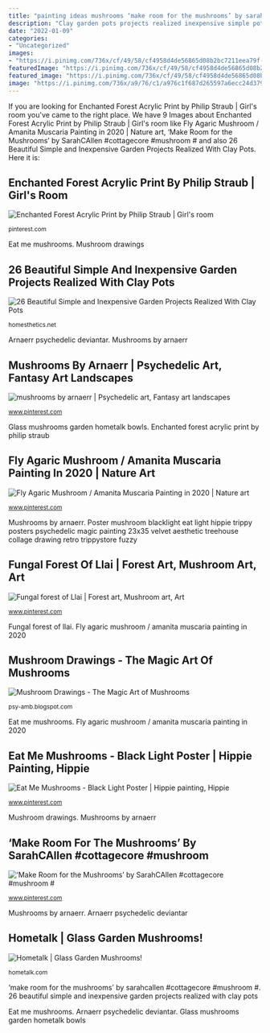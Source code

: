 ```yaml
---
title: "painting ideas mushrooms ‘make room for the mushrooms’ by sarahcallen #cottagecore #mushroom #"
description: "Clay garden pots projects realized inexpensive simple pot crafts craft flower easy decorations homesthetics painted bee bumble hive cute decor"
date: "2022-01-09"
categories:
- "Uncategorized"
images:
- "https://i.pinimg.com/736x/cf/49/58/cf4958d4de56865d08b2bc7211eea79f--forest-wallpaper-fairy-wallpaper.jpg"
featuredImage: "https://i.pinimg.com/736x/cf/49/58/cf4958d4de56865d08b2bc7211eea79f--forest-wallpaper-fairy-wallpaper.jpg"
featured_image: "https://i.pinimg.com/736x/cf/49/58/cf4958d4de56865d08b2bc7211eea79f--forest-wallpaper-fairy-wallpaper.jpg"
image: "https://i.pinimg.com/736x/a9/76/c1/a976c1f687d265597a6ecc24d379b834.jpg"
---
```


If you are looking for Enchanted Forest Acrylic Print by Philip Straub | Girl&#039;s room you've came to the right place. We have 9 Images about Enchanted Forest Acrylic Print by Philip Straub | Girl&#039;s room like Fly Agaric Mushroom / Amanita Muscaria Painting in 2020 | Nature art, ‘Make Room for the Mushrooms’ by SarahCAllen #cottagecore #mushroom # and also 26 Beautiful Simple and Inexpensive Garden Projects Realized With Clay Pots. Here it is:

## Enchanted Forest Acrylic Print By Philip Straub | Girl&#039;s Room

![Enchanted Forest Acrylic Print by Philip Straub | Girl&#039;s room](https://i.pinimg.com/736x/cf/49/58/cf4958d4de56865d08b2bc7211eea79f--forest-wallpaper-fairy-wallpaper.jpg "26 beautiful simple and inexpensive garden projects realized with clay pots")

<small>pinterest.com</small>

Eat me mushrooms. Mushroom drawings

## 26 Beautiful Simple And Inexpensive Garden Projects Realized With Clay Pots

![26 Beautiful Simple and Inexpensive Garden Projects Realized With Clay Pots](http://cdn.homesthetics.net/wp-content/uploads/2015/05/26-Beautiful-Simple-and-Inexpensive-Garden-Projects-Realized-With-Clay-Pots-homesthetics-decor-ideas-10.jpg "Amanita muscaria agaric mushrooms")

<small>homesthetics.net</small>

Arnaerr psychedelic deviantar. Mushrooms by arnaerr

## Mushrooms By Arnaerr | Psychedelic Art, Fantasy Art Landscapes

![mushrooms by arnaerr | Psychedelic art, Fantasy art landscapes](https://i.pinimg.com/736x/53/ac/6b/53ac6b162e0462c7bcf14099daedd4e9.jpg "Glass mushrooms garden hometalk bowls")

<small>www.pinterest.com</small>

Glass mushrooms garden hometalk bowls. Enchanted forest acrylic print by philip straub

## Fly Agaric Mushroom / Amanita Muscaria Painting In 2020 | Nature Art

![Fly Agaric Mushroom / Amanita Muscaria Painting in 2020 | Nature art](https://i.pinimg.com/736x/a9/76/c1/a976c1f687d265597a6ecc24d379b834.jpg "Arnaerr psychedelic deviantar")

<small>www.pinterest.com</small>

Mushrooms by arnaerr. Poster mushroom blacklight eat light hippie trippy posters psychedelic magic painting 23x35 velvet aesthetic treehouse collage drawing retro trippystore fuzzy

## Fungal Forest Of Llai | Forest Art, Mushroom Art, Art

![Fungal forest of Llai | Forest art, Mushroom art, Art](https://i.pinimg.com/736x/80/33/7f/80337f2d7ba6df85edae33fc2c2ed378--forests-mushrooms.jpg "Amanita muscaria agaric mushrooms")

<small>www.pinterest.com</small>

Fungal forest of llai. Fly agaric mushroom / amanita muscaria painting in 2020

## Mushroom Drawings - The Magic Art Of Mushrooms

![Mushroom Drawings - The Magic Art of Mushrooms](http://3.bp.blogspot.com/-uL73atMmOxo/VYe8M51rOhI/AAAAAAAAIk8/KT1ZbUt9eu0/s1600/mushroom-painting.jpg "‘make room for the mushrooms’ by sarahcallen #cottagecore #mushroom #")

<small>psy-amb.blogspot.com</small>

Eat me mushrooms. Fly agaric mushroom / amanita muscaria painting in 2020

## Eat Me Mushrooms - Black Light Poster | Hippie Painting, Hippie

![Eat Me Mushrooms - Black Light Poster | Hippie painting, Hippie](https://i.pinimg.com/736x/a3/31/c2/a331c2fb887ec3b5d3c4d9056e62d9fc.jpg "Eat me mushrooms")

<small>www.pinterest.com</small>

Mushroom drawings. Mushrooms by arnaerr

## ‘Make Room For The Mushrooms’ By SarahCAllen #cottagecore #mushroom #

![‘Make Room for the Mushrooms’ by SarahCAllen #cottagecore #mushroom #](https://i.pinimg.com/736x/2e/0e/ec/2e0eecbf3c6f519b9ac4e5867b52eb64.jpg "Poster mushroom blacklight eat light hippie trippy posters psychedelic magic painting 23x35 velvet aesthetic treehouse collage drawing retro trippystore fuzzy")

<small>www.pinterest.com</small>

Mushrooms by arnaerr. Arnaerr psychedelic deviantar

## Hometalk | Glass Garden Mushrooms!

![Hometalk | Glass Garden Mushrooms!](http://cdn.hometalk.com/media/0dxa75395ca150e26e.JPG?size=1200x1200&amp;nocrop=1 "Amanita muscaria agaric mushrooms")

<small>hometalk.com</small>

‘make room for the mushrooms’ by sarahcallen #cottagecore #mushroom #. 26 beautiful simple and inexpensive garden projects realized with clay pots

Eat me mushrooms. Arnaerr psychedelic deviantar. Glass mushrooms garden hometalk bowls
